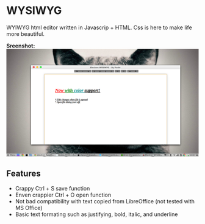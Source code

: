 # WYSIWYG

WYIWYG html editor written in Javascrip + HTML. Css is here to make life more beautiful.


**Sreenshot:** ![Alt Text](image.png)

## Features

* Crappy Ctrl + S save function
* Enven crappier Ctrl + O open function
* Not bad compatibility with text copied from LibreOffice (not tested with MS Office)
* Basic text formating such as justifying, bold, italic, and underline

